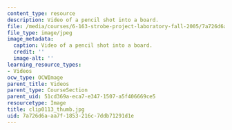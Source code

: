 ```yaml
---
content_type: resource
description: Video of a pencil shot into a board.
file: /media/courses/6-163-strobe-project-laboratory-fall-2005/7a726d6aaa7f1853216c7ddb71291d1e_clip0113_thumb.jpg
file_type: image/jpeg
image_metadata:
  caption: Video of a pencil shot into a board.
  credit: ''
  image-alt: ''
learning_resource_types:
- Videos
ocw_type: OCWImage
parent_title: Videos
parent_type: CourseSection
parent_uid: 51cd369a-eca7-e347-1507-a5f406669ce5
resourcetype: Image
title: clip0113_thumb.jpg
uid: 7a726d6a-aa7f-1853-216c-7ddb71291d1e
---
```


